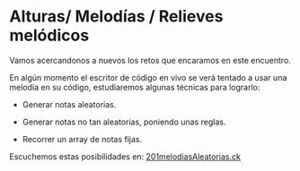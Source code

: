 # Alturas/ Melodías / Relieves melódicos

Vamos acercandonos a nuevos los retos que encaramos en este encuentro.

En algún momento el escritor de código en vivo se verá tentado a usar una melodía en su código, estudiaremos algunas técnicas para lograrlo:

* Generar notas aleatorias.

* Generar notas no tan aleatorias, poniendo unas reglas.

* Recorrer un array de notas fijas.

Escuchemos estas posibilidades en: [201melodiasAleatorias.ck](201melodiasAleatorias.ck)

